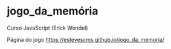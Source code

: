 # jogo_da_memória
Curso JavaScript  (Erick Wendel)

Página do jogo
https://estevescms.github.io/jogo_da_memoria/
